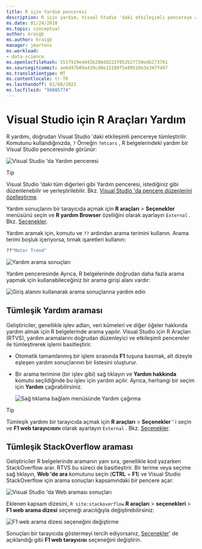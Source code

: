```yaml
---
title: R için Yardım penceresi
description: R için yardım, Visual Studio 'daki etkileşimli pencereye aracılığıyla doğrudan tümleşiktir mi? komutundaki.
ms.date: 01/24/2018
ms.topic: conceptual
author: kraigb
ms.author: kraigb
manager: jmartens
ms.workload:
- data-science
ms.openlocfilehash: 551f929e4d42b208dd222f052b27720edb273761
ms.sourcegitcommit: ae6d47b09a439cd0e13180f5e89510e3e347fd47
ms.translationtype: MT
ms.contentlocale: tr-TR
ms.lasthandoff: 02/08/2021
ms.locfileid: "99885774"
---
```

# <a name="help-in-r-tools-for-visual-studio"></a>Visual Studio için R Araçları Yardım

R yardımı, doğrudan Visual Studio 'daki etkileşimli pencereye tümleştirilir. Komutunu kullandığınızda, `?` Örneğin `?mtcars` , R belgelerindeki yardım bir Visual Studio penceresinde görünür:

![Visual Studio 'da Yardım penceresi](media/help-window.png)

> [!Tip]
> Visual Studio 'daki tüm diğerleri gibi Yardım penceresi, istediğiniz gibi düzenlenebilir ve yerleştirilebilir. Bkz. [Visual Studio 'da pencere düzenlerini özelleştirme](../ide/customizing-window-layouts-in-visual-studio.md).
>
> Yardım sonuçlarını bir tarayıcıda açmak için **R araçları**  >  **Seçenekler** menüsünü seçin ve **R yardım Browser** özelliğini olarak ayarlayın `External` . Bkz. [Seçenekler](options-for-r-tools-in-visual-studio.md).

Yardım aramak için, komutu ve `??` ardından arama terimini kullanın. Arama terimi boşluk içeriyorsa, tırnak işaretleri kullanın:

```R
??"Motor Trend"
```

![Yardım arama sonuçları](media/help-search1.png)

Yardım penceresinde Ayrıca, R belgelerinde doğrudan daha fazla arama yapmak için kullanabileceğiniz bir arama girişi alanı vardır:

![Giriş alanını kullanarak arama sonuçlarına yardım edin](media/help-search2.png)

## <a name="integrated-help-lookup"></a>Tümleşik Yardım araması

Geliştiriciler, genellikle işlev adları, veri kümeleri ve diğer öğeler hakkında yardım almak için R belgelerinde arama yapılır. Visual Studio için R Araçları (RTVS), yardım aramalarını doğrudan düzenleyici ve etkileşimli pencereler ile tümleştirerek işlemi basitleştirir.

- Otomatik tamamlanmış bir işlem sırasında **F1** tuşuna basmak, alt dizeyle eşleşen yardım sonuçlarının bir listesini oluşturur.
- Bir arama terimine (bir işlev gibi) sağ tıklayın ve **Yardım hakkında** komutu seçildiğinde bu işlev için yardım açılır. Ayrıca, herhangi bir seçim için **Yardım** çağırabilirsiniz.

    ![Sağ tıklama bağlam menüsünde Yardım çağırma](media/help-right-click.png)

> [!Tip]
> Tümleşik yardımı bir tarayıcıda açmak için **R araçları**  >  **Seçenekler** ' i seçin ve **F1 web tarayıcısını** olarak ayarlayın `External` . Bkz. [Seçenekler](options-for-r-tools-in-visual-studio.md).

## <a name="integrated-stackoverflow-search"></a>Tümleşik StackOverflow araması

Geliştiriciler R belgelerinde aramanın yanı sıra, genellikle kod yazarken StackOverflow arar. RTVS bu süreci de basitleştirir. Bir terime veya seçime sağ tıklayın, **Web 'de ara** komutunu seçin (**CTRL** + **F1**) ve Visual Studio StackOverflow için arama sonuçları kapsamındaki bir pencere açar:

![Visual Studio 'da Web araması sonuçları](media/help-web-search-results.png)

Eklenen kapsam dizesini, `R site:stackoverflow` **R araçları**  >  **seçenekleri**  >  **F1 web arama dizesi** seçeneği aracılığıyla değiştirebilirsiniz:

![F1 web arama dizesi seçeneğini değiştirme](media/options-dialog.png)

Sonuçları bir tarayıcıda göstermeyi tercih ediyorsanız, [Seçenekler](options-for-r-tools-in-visual-studio.md)' de açıklandığı gibi **F1 web tarayıcısı** seçeneğini değiştirin.